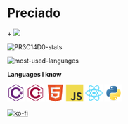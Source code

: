 <h1>Preciado</h1>+

<img src='https://komarev.com/ghpvc/?PR3C14D0&label=Page+views&color=blueviolet'>

![PR3C14D0-stats](https://github-readme-stats.vercel.app/api?username=PR3C14D0&show_icons=true&theme=dark "Stats")


![most-used-languages](https://github-readme-stats.vercel.app/api/top-langs/?username=PR3C14D0&layout=compact&theme=dark "Languages")

**Languages I know**

<a><img style="width: 8%; height=8%" src='https://raw.githubusercontent.com/devicons/devicon/master/icons/csharp/csharp-line.svg'/></a>
<a><img style="width: 8%; height=8%" src='https://raw.githubusercontent.com/devicons/devicon/master/icons/cplusplus/cplusplus-line.svg'/></a>
<a><img style="width: 8%; height=8%" src='https://raw.githubusercontent.com/devicons/devicon/master/icons/html5/html5-original.svg'/></a>
<a><img style="width: 8%; height=8%" src='https://raw.githubusercontent.com/devicons/devicon/master/icons/javascript/javascript-original.svg'/></a>
<a><img style="width: 8%; height=8%" src='https://raw.githubusercontent.com/devicons/devicon/master/icons/react/react-original.svg'/></a>
<a><img style="width: 8%; height=8%" src='https://raw.githubusercontent.com/devicons/devicon/master/icons/python/python-original.svg'/></a>

[![ko-fi](https://ko-fi.com/img/githubbutton_sm.svg)](https://ko-fi.com/V7V65CIGY)
